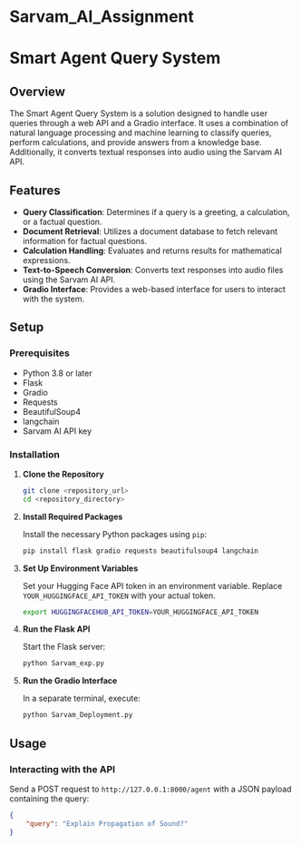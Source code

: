 # Sarvam_AI_Assignment
# Smart Agent Query System

## Overview

The Smart Agent Query System is a solution designed to handle user queries through a web API and a Gradio interface. It uses a combination of natural language processing and machine learning to classify queries, perform calculations, and provide answers from a knowledge base. Additionally, it converts textual responses into audio using the Sarvam AI API.

## Features

- **Query Classification**: Determines if a query is a greeting, a calculation, or a factual question.
- **Document Retrieval**: Utilizes a document database to fetch relevant information for factual questions.
- **Calculation Handling**: Evaluates and returns results for mathematical expressions.
- **Text-to-Speech Conversion**: Converts text responses into audio files using the Sarvam AI API.
- **Gradio Interface**: Provides a web-based interface for users to interact with the system.

## Setup

### Prerequisites

- Python 3.8 or later
- Flask
- Gradio
- Requests
- BeautifulSoup4
- langchain
- Sarvam AI API key

### Installation

1. **Clone the Repository**

    ```bash
    git clone <repository_url>
    cd <repository_directory>
    ```

2. **Install Required Packages**

    Install the necessary Python packages using `pip`:

    ```bash
    pip install flask gradio requests beautifulsoup4 langchain
    ```

3. **Set Up Environment Variables**

    Set your Hugging Face API token in an environment variable. Replace `YOUR_HUGGINGFACE_API_TOKEN` with your actual token.

    ```bash
    export HUGGINGFACEHUB_API_TOKEN=YOUR_HUGGINGFACE_API_TOKEN
    ```

4. **Run the Flask API**

    Start the Flask server:

    ```bash
    python Sarvam_exp.py
    ```

5. **Run the Gradio Interface**

    In a separate terminal, execute:

    ```bash
    python Sarvam_Deployment.py
    ```


## Usage

### Interacting with the API

Send a POST request to `http://127.0.0.1:8000/agent` with a JSON payload containing the query:

```json
{
    "query": "Explain Propagation of Sound?"
}
